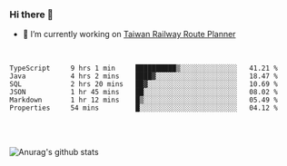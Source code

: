 ### Hi there 👋

- 🔭 I’m currently working on [Taiwan Railway Route Planner](https://github.com/Taiwan-Railway-Route-Planner)

<br/>

<!--START_SECTION:waka-->

```text
TypeScript     9 hrs 1 min     ██████████▒░░░░░░░░░░░░░░   41.21 %
Java           4 hrs 2 mins    ████▓░░░░░░░░░░░░░░░░░░░░   18.47 %
SQL            2 hrs 20 mins   ██▓░░░░░░░░░░░░░░░░░░░░░░   10.69 %
JSON           1 hr 45 mins    ██░░░░░░░░░░░░░░░░░░░░░░░   08.02 %
Markdown       1 hr 12 mins    █▒░░░░░░░░░░░░░░░░░░░░░░░   05.49 %
Properties     54 mins         █░░░░░░░░░░░░░░░░░░░░░░░░   04.12 %
```

<!--END_SECTION:waka-->

<br/>
<br/>

![Anurag's github stats](https://github-readme-stats.vercel.app/api?username=DepickereSven&show_icons=true&theme=tokyonight)



<!--
**DepickereSven/DepickereSven** is a ✨ _special_ ✨ repository because its `README.md` (this file) appears on your GitHub profile.

Here are some ideas to get you started:

- 🔭 I’m currently working on ...
- 🌱 I’m currently learning ...
- 👯 I’m looking to collaborate on ...
- 🤔 I’m looking for help with ...
- 💬 Ask me about ...
- 📫 How to reach me: ...
- 😄 Pronouns: ...
- ⚡ Fun fact: ...
-->
